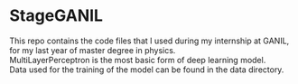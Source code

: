 # StageGANIL

This repo contains the code files that I used during my internship at GANIL, for my last year of master degree in physics.  
MultiLayerPerceptron is the most basic form of deep learning model.  
Data used for the training of the model can be found in the data directory.

